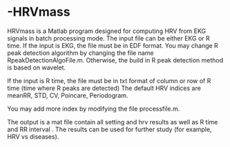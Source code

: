 # -HRVmass
HRVmass is a Matlab program designed for computing HRV from EKG signals in batch processing mode.
The input file can be either EKG or R time.
If the input is EKG, the file must be in EDF format.
You may change R peak detection algorithm by changing the file name RpeakDetectionAlgoFile.m. Otherwise, the build in R peak detection method is based on wavelet.

If the input is R time, the file must be in txt format of column or row of R time (time where R peaks are detected)
The default HRV indices are meanRR, STD, CV, Poincare, Periodogram.

You may add more index by modifying the file processfile.m. 

The output is a mat file contain all setting and hrv results as well as R time and RR interval .
The results can be used for further study (for example, HRV vs diseases).




